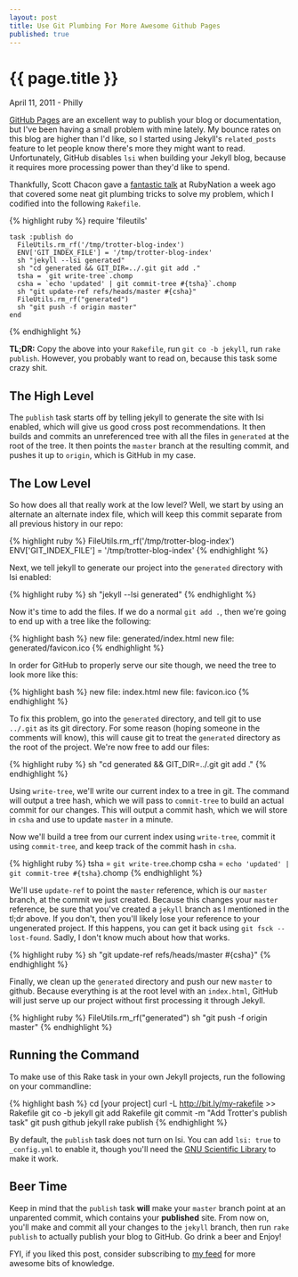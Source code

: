 ```yaml
---
layout: post
title: Use Git Plumbing For More Awesome Github Pages
published: true
---
```


# {{ page.title }}

<p class="meta">April 11, 2011 - Philly</p>

[GitHub Pages](http://pages.github.com/) are an excellent way to publish your
blog or documentation, but I've been having a small problem with mine lately.
My bounce rates on this blog are higher than I'd like, so I started using
Jekyll's `related_posts` feature to let people know there's more they might
want to read. Unfortunately, GitHub disables `lsi` when building your Jekyll
blog, because it requires more processing power than they'd like to spend.

Thankfully, Scott Chacon gave a [fantastic talk](http://threetrees.heroku.com/#1)
at RubyNation a week ago that covered some neat git plumbing tricks to solve my
problem, which I codified into the following `Rakefile`.

{% highlight ruby %}
    require 'fileutils'

    task :publish do
      FileUtils.rm_rf('/tmp/trotter-blog-index')
      ENV['GIT_INDEX_FILE'] = '/tmp/trotter-blog-index'
      sh "jekyll --lsi generated"
      sh "cd generated && GIT_DIR=../.git git add ."
      tsha = `git write-tree`.chomp
      csha = `echo 'updated' | git commit-tree #{tsha}`.chomp
      sh "git update-ref refs/heads/master #{csha}"
      FileUtils.rm_rf("generated")
      sh "git push -f origin master"
    end
{% endhighlight %}

**TL;DR:** Copy the above into your `Rakefile`, run `git co -b jekyll`, run `rake
publish`. However, you probably want to read on, because this task some crazy
shit.

## The High Level

The `publish` task starts off by telling jekyll to generate the site with lsi
enabled, which will give us good cross post recommendations. It then builds and
commits an unreferenced tree with all the files in `generated` at the root of
the tree. It then points the `master` branch at the resulting commit, and
pushes it up to `origin`, which is GitHub in my case.

## The Low Level

So how does all that really work at the low level? Well, we start by using an
alternate an alternate index file, which will keep this commit separate from
all previous history in our repo:

{% highlight ruby %}
    FileUtils.rm_rf('/tmp/trotter-blog-index')
    ENV['GIT_INDEX_FILE'] = '/tmp/trotter-blog-index'
{% endhighlight %}

Next, we tell jekyll to generate our project into the `generated` directory with lsi enabled:

{% highlight ruby %}
    sh "jekyll --lsi generated"
{% endhighlight %}

Now it's time to add the files. If we do a normal `git add .`, then we're going to end up with a tree like the following:

{% highlight bash %}
    new file: generated/index.html
    new file: generated/favicon.ico
{% endhighlight %}

In order for GitHub to properly serve our site though, we need the tree to look more like this:

{% highlight bash %}
    new file: index.html
    new file: favicon.ico
{% endhighlight %}

To fix this problem, go into the `generated` directory, and tell git to use
`../.git` as its git directory. For some reason (hoping someone in the comments
will know), this will cause git to treat the `generated` directory as the root
of the project. We're now free to add our files:

{% highlight ruby %}
    sh "cd generated && GIT_DIR=../.git git add ."
{% endhighlight %}

Using `write-tree`, we'll write our current index to a tree in git. The command
will output a tree hash, which we will pass to `commit-tree` to build an actual
commit for our changes. This will output a commit hash, which we will store in
`csha` and use to update `master` in a minute.

Now we'll build a tree from our current index using `write-tree`, commit it using `commit-tree`, and keep track of the commit hash in `csha`.

{% highlight ruby %}
    tsha = `git write-tree`.chomp
    csha = `echo 'updated' | git commit-tree #{tsha}`.chomp
{% endhighlight %}

We'll use `update-ref` to point the `master` reference, which is our `master`
branch, at the commit we just created. Because this changes your `master`
reference, be sure that you've created a `jekyll` branch as I mentioned in the
tl;dr above. If you don't, then you'll likely lose your reference to your
ungenerated project. If this happens, you can get it back using `git fsck
--lost-found`. Sadly, I don't know much about how that works.

{% highlight ruby %}
    sh "git update-ref refs/heads/master #{csha}"
{% endhighlight %}

Finally, we clean up the `generated` directory and push our new `master` to
github. Because everything is at the root level with an `index.html`, GitHub
will just serve up our project without first processing it through Jekyll.

{% highlight ruby %}
    FileUtils.rm_rf("generated")
    sh "git push -f origin master"
{% endhighlight %}

## Running the Command

To make use of this Rake task in your own Jekyll projects, run the following on your commandline:

{% highlight bash %}
    cd [your project]
    curl -L http://bit.ly/my-rakefile >> Rakefile
    git co -b jekyll
    git add Rakefile
    git commit -m "Add Trotter's publish task"
    git push github jekyll
    rake publish
{% endhighlight %}

By default, the `publish` task does not turn on lsi. You can add `lsi: true` to
`_config.yml` to enable it, though you'll need the [GNU Scientific
Library](http://www.gnu.org/software/gsl/) to make it work.

## Beer Time

Keep in mind that the `publish` task **will** make your `master` branch point at
an unparented commit, which contains your **published** site. From now on, you'll
make and commit all your changes to the `jekyll` branch, then run `rake
publish` to actually publish your blog to GitHub. Go drink a beer and Enjoy!

FYI, if you liked this post, consider subscribing to [my
feed](http://feeds.feedburner.com/trottercashion) for more awesome bits of
knowledge.
